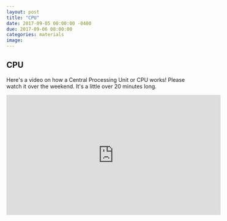 ```yaml
---
layout: post
title: "CPU"
date: 2017-09-05 00:00:00 -0400
due: 2017-09-06 08:00:00
categories: materials
image:
---
```


## CPU

Here's a video on how a Central Processing Unit or CPU works!  Please watch it over the weekend. It's a little over 20 minutes long.

<iframe width="560" height="315" src="https://www.youtube.com/embed/cNN_tTXABUA?end=1229" frameborder="0" allowfullscreen></iframe>
